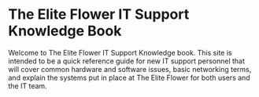 
# The Elite Flower IT Support Knowledge Book

Welcome to The Elite Flower IT Support Knowledge book. This site is intended to be a quick reference guide for new IT support personnel that will cover common hardware and software issues, basic networking terms, and explain the systems put in place at The Elite Flower for both users and the IT team. 


